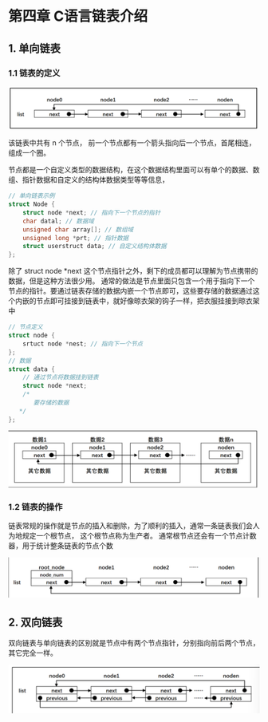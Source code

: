# 第四章 C语言链表介绍

## 1. 单向链表

### 1.1 链表的定义

![屏幕截图 2025-02-20 203355.png](https://raw.githubusercontent.com/hazy1k/My-drawing-bed/main/2025/02/20-20-34-02-屏幕截图%202025-02-20%20203355.png)

该链表中共有 n 个节点， 前一个节点都有一个箭头指向后一个节点，首尾相连，组成一个圈。

节点都是一个自定义类型的数据结构，在这个数据结构里面可以有单个的数据、数组、指针数据和自定义的结构体数据类型等等信息，

```c
// 单向链表示例
struct Node {
    struct node *next; // 指向下一个节点的指针
    char datal; // 数据域
    unsigned char array[]; // 数组域
    unsigned long *prt; // 指针数据
    struct userstruct data; // 自定义结构体数据
};
```

除了 struct node *next 这个节点指针之外，剩下的成员都可以理解为节点携带的数据，但是这种方法很少用。 通常的做法是节点里面只包含一个用于指向下一个节点的指针。要通过链表存储的数据内嵌一个节点即可，这些要存储的数据通过这个内嵌的节点即可挂接到链表中，就好像晾衣架的钩子一样，把衣服挂接到晾衣架中

```c
// 节点定义
struct node {
    srtuct node *nest; // 指向下一个节点
};
// 数据
struct data {
    // 通过节点将数据挂到链表
    struct node *next;   
    /*
       要存储的数据
   */
};
```

![屏幕截图 2025-02-20 204248.png](https://raw.githubusercontent.com/hazy1k/My-drawing-bed/main/2025/02/20-20-42-57-屏幕截图%202025-02-20%20204248.png)

### 1.2 链表的操作

链表常规的操作就是节点的插入和删除，为了顺利的插入，通常一条链表我们会人为地规定一个根节点， 这个根节点称为生产者。 通常根节点还会有一个节点计数器，用于统计整条链表的节点个数

![屏幕截图 2025-02-20 204402.png](https://raw.githubusercontent.com/hazy1k/My-drawing-bed/main/2025/02/20-20-44-09-屏幕截图%202025-02-20%20204402.png)

## 2. 双向链表

双向链表与单向链表的区别就是节点中有两个节点指针，分别指向前后两个节点，其它完全一样。

![屏幕截图 2025-02-20 204448.png](https://raw.githubusercontent.com/hazy1k/My-drawing-bed/main/2025/02/20-20-44-52-屏幕截图%202025-02-20%20204448.png)


